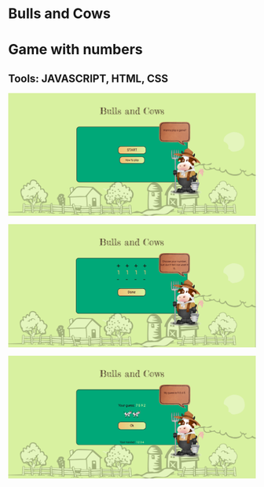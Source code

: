 # Bulls and Cows

# Game with numbers

## Tools: JAVASCRIPT, HTML, CSS

![Image of Bulls and Cows](https://github.com/BojoZahariev/BullsAndCows/blob/master/images/Capture.PNG)

![Image of Bulla and Cows](https://github.com/BojoZahariev/BullsAndCows/blob/master/images/Capture2.PNG)

![Image of Bullas and Cows](https://github.com/BojoZahariev/BullsAndCows/blob/master/images/Capture3.PNG)
